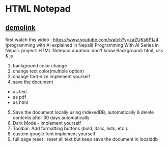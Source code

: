 # HTML Notepad
## [demolink](https://alihussaindhuniya1920.github.io/personalHTMLNotepad/)

first watch this video : https://www.youtube.com/watch?v=zaZUKs6F1J4 (programming with AI explained in Nepali)
Programming With AI Series in Nepali:
project: HTML Notepad
duration: don't know
Background: html, css & js

1. background color change
2. change text color(multiple option)
3. change font-size implement yourself
4. save the document
- as text
- as pdf
- as html
5. Save the document locally using indexedDB, automatically & delete contents after 30 days automatically
6. Dark Mode - implement yourself
7. Toolbar: Add formatting buttons (bold, italic, lists, etc.).
8. custom google font implement yourself
9. full page reset : reset all text but keep save the document in localddb
